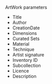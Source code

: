 ArtWork parameters
- Title
- Author
- CreationDate
- Dimensions
- Curated Sets
- Material
- Technique
- Artist signature
- Inventory ID
- Subcollection
- Licence
- Description